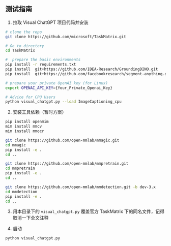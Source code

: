 ## 测试指南

1. 拉取 Visual ChatGPT 项目代码并安装

```bash
# clone the repo
git clone https://github.com/microsoft/TaskMatrix.git

# Go to directory
cd TaskMatrix

#  prepare the basic environments
pip install -r requirements.txt
pip install  git+https://github.com/IDEA-Research/GroundingDINO.git
pip install  git+https://github.com/facebookresearch/segment-anything.git

# prepare your private OpenAI key (for Linux)
export OPENAI_API_KEY={Your_Private_Openai_Key}

# Advice for CPU Users
python visual_chatgpt.py --load ImageCaptioning_cpu

```

2. 安装工具依赖（暂时方案）

```bash
pip install openmim
mim install mmcv
mim install mmocr

git clone https://github.com/open-mmlab/mmagic.git
cd mmagic
pip install -e .
cd ..

git clone https://github.com/open-mmlab/mmpretrain.git
cd mmpretrain
pip install -e .
cd ..

git clone https://github.com/open-mmlab/mmdetection.git -b dev-3.x
cd mmdetection
pip install -e .
cd ..
```

3. 用本目录下的 `visual_chatgpt.py` 覆盖官方 TaskMatrix 下的同名文件，记得取消一下全文注释

4. 启动

```bash
python visual_chatgpt.py
```
